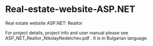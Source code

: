 # Real-estate-website-ASP.NET
Real estate website ASP.NET: Realtor

For project details, project info and user manual please see ASP_NET_Realtor_NikolayNedelchev.pdf .
It is in Bulgarian language.
